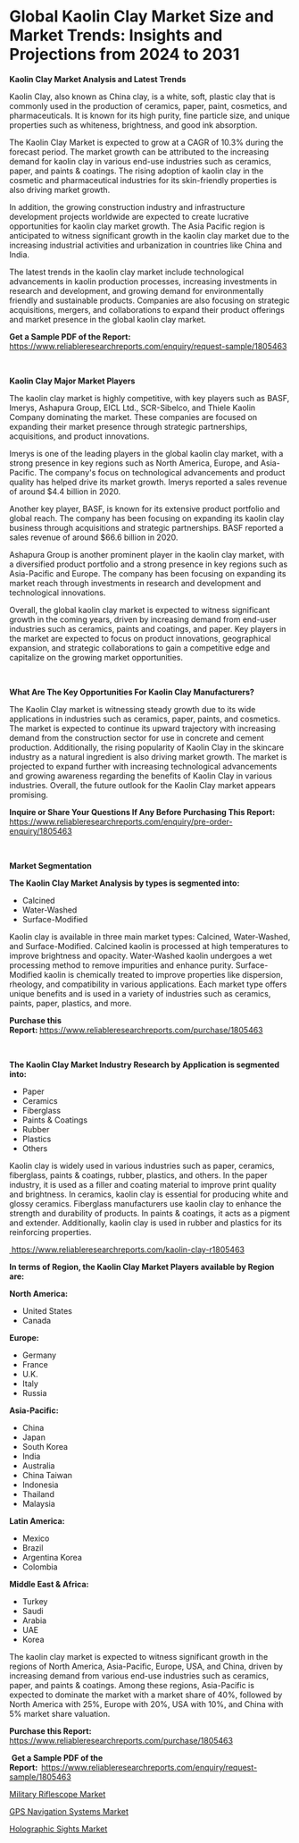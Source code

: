 <p><h1>Global Kaolin Clay Market Size and Market Trends: Insights and Projections from 2024 to 2031</h1></p><p><strong>Kaolin Clay Market Analysis and Latest Trends</strong></p>
<p><p>Kaolin Clay, also known as China clay, is a white, soft, plastic clay that is commonly used in the production of ceramics, paper, paint, cosmetics, and pharmaceuticals. It is known for its high purity, fine particle size, and unique properties such as whiteness, brightness, and good ink absorption.</p><p>The Kaolin Clay Market is expected to grow at a CAGR of 10.3% during the forecast period. The market growth can be attributed to the increasing demand for kaolin clay in various end-use industries such as ceramics, paper, and paints & coatings. The rising adoption of kaolin clay in the cosmetic and pharmaceutical industries for its skin-friendly properties is also driving market growth.</p><p>In addition, the growing construction industry and infrastructure development projects worldwide are expected to create lucrative opportunities for kaolin clay market growth. The Asia Pacific region is anticipated to witness significant growth in the kaolin clay market due to the increasing industrial activities and urbanization in countries like China and India.</p><p>The latest trends in the kaolin clay market include technological advancements in kaolin production processes, increasing investments in research and development, and growing demand for environmentally friendly and sustainable products. Companies are also focusing on strategic acquisitions, mergers, and collaborations to expand their product offerings and market presence in the global kaolin clay market.</p></p>
<p><strong>Get a Sample PDF of the Report:&nbsp;</strong> <a href="https://www.reliableresearchreports.com/enquiry/request-sample/1805463">https://www.reliableresearchreports.com/enquiry/request-sample/1805463</a></p>
<p>&nbsp;</p>
<p><strong>Kaolin Clay Major Market Players</strong></p>
<p><p>The kaolin clay market is highly competitive, with key players such as BASF, Imerys, Ashapura Group, EICL Ltd., SCR-Sibelco, and Thiele Kaolin Company dominating the market. These companies are focused on expanding their market presence through strategic partnerships, acquisitions, and product innovations.</p><p>Imerys is one of the leading players in the global kaolin clay market, with a strong presence in key regions such as North America, Europe, and Asia-Pacific. The company's focus on technological advancements and product quality has helped drive its market growth. Imerys reported a sales revenue of around $4.4 billion in 2020.</p><p>Another key player, BASF, is known for its extensive product portfolio and global reach. The company has been focusing on expanding its kaolin clay business through acquisitions and strategic partnerships. BASF reported a sales revenue of around $66.6 billion in 2020.</p><p>Ashapura Group is another prominent player in the kaolin clay market, with a diversified product portfolio and a strong presence in key regions such as Asia-Pacific and Europe. The company has been focusing on expanding its market reach through investments in research and development and technological innovations.</p><p>Overall, the global kaolin clay market is expected to witness significant growth in the coming years, driven by increasing demand from end-user industries such as ceramics, paints and coatings, and paper. Key players in the market are expected to focus on product innovations, geographical expansion, and strategic collaborations to gain a competitive edge and capitalize on the growing market opportunities.</p></p>
<p>&nbsp;</p>
<p><strong>What Are The Key Opportunities For Kaolin Clay Manufacturers?</strong></p>
<p><p>The Kaolin Clay market is witnessing steady growth due to its wide applications in industries such as ceramics, paper, paints, and cosmetics. The market is expected to continue its upward trajectory with increasing demand from the construction sector for use in concrete and cement production. Additionally, the rising popularity of Kaolin Clay in the skincare industry as a natural ingredient is also driving market growth. The market is projected to expand further with increasing technological advancements and growing awareness regarding the benefits of Kaolin Clay in various industries. Overall, the future outlook for the Kaolin Clay market appears promising.</p></p>
<p><strong>Inquire or Share Your Questions If Any Before Purchasing This Report:</strong> <a href="https://www.reliableresearchreports.com/enquiry/pre-order-enquiry/1805463">https://www.reliableresearchreports.com/enquiry/pre-order-enquiry/1805463</a></p>
<p>&nbsp;</p>
<p><strong>Market Segmentation</strong></p>
<p><strong>The Kaolin Clay Market Analysis by types is segmented into:</strong></p>
<p><ul><li>Calcined</li><li>Water-Washed</li><li>Surface-Modified</li></ul></p>
<p><p>Kaolin clay is available in three main market types: Calcined, Water-Washed, and Surface-Modified. Calcined kaolin is processed at high temperatures to improve brightness and opacity. Water-Washed kaolin undergoes a wet processing method to remove impurities and enhance purity. Surface-Modified kaolin is chemically treated to improve properties like dispersion, rheology, and compatibility in various applications. Each market type offers unique benefits and is used in a variety of industries such as ceramics, paints, paper, plastics, and more.</p></p>
<p><strong>Purchase this Report:&nbsp;</strong><a href="https://www.reliableresearchreports.com/purchase/1805463">https://www.reliableresearchreports.com/purchase/1805463</a></p>
<p>&nbsp;</p>
<p><strong>The Kaolin Clay Market Industry Research by Application is segmented into:</strong></p>
<p><ul><li>Paper</li><li>Ceramics</li><li>Fiberglass</li><li>Paints & Coatings</li><li>Rubber</li><li>Plastics</li><li>Others</li></ul></p>
<p><p>Kaolin clay is widely used in various industries such as paper, ceramics, fiberglass, paints & coatings, rubber, plastics, and others. In the paper industry, it is used as a filler and coating material to improve print quality and brightness. In ceramics, kaolin clay is essential for producing white and glossy ceramics. Fiberglass manufacturers use kaolin clay to enhance the strength and durability of products. In paints & coatings, it acts as a pigment and extender. Additionally, kaolin clay is used in rubber and plastics for its reinforcing properties.</p></p>
<p><a href="https://www.reliableresearchreports.com/kaolin-clay-r1805463">&nbsp;https://www.reliableresearchreports.com/kaolin-clay-r1805463</a></p>
<p><strong>In terms of Region, the Kaolin Clay Market Players available by Region are:</strong></p>
<p>
    <p> <strong> North America: </strong>
        <ul>
            <li>United States</li>
            <li>Canada</li>
        </ul>
        </p> 
    <p> <strong> Europe: </strong>
        <ul>
            <li>Germany</li>
            <li>France</li>
            <li>U.K.</li>
            <li>Italy</li>
            <li>Russia</li>
        </ul>
        </p> 
    <p> <strong> Asia-Pacific: </strong>
        <ul>
            <li>China</li>
            <li>Japan</li>
            <li>South Korea</li>
            <li>India</li>
            <li>Australia</li>
            <li>China Taiwan</li>
            <li>Indonesia</li>
            <li>Thailand</li>
            <li>Malaysia</li>
        </ul>
        </p> 
    <p> <strong> Latin America: </strong>
        <ul>
            <li>Mexico</li>
            <li>Brazil</li>
            <li>Argentina Korea</li>
            <li>Colombia</li>
        </ul>
        </p> 
    <p> <strong> Middle East & Africa: </strong>
        <ul>
            <li>Turkey</li>
            <li>Saudi</li>
            <li>Arabia</li>
            <li>UAE</li>
            <li>Korea</li>
        </ul>
    </p>
    </p>
<p><p>The kaolin clay market is expected to witness significant growth in the regions of North America, Asia-Pacific, Europe, USA, and China, driven by increasing demand from various end-use industries such as ceramics, paper, and paints & coatings. Among these regions, Asia-Pacific is expected to dominate the market with a market share of 40%, followed by North America with 25%, Europe with 20%, USA with 10%, and China with 5% market share valuation.</p></p>
<p><strong>Purchase this Report: </strong><a href="https://www.reliableresearchreports.com/purchase/1805463">https://www.reliableresearchreports.com/purchase/1805463</a></p>
<p>&nbsp;<strong>Get a Sample PDF of the Report:&nbsp;&nbsp;</strong><a href="https://www.reliableresearchreports.com/enquiry/request-sample/1805463">https://www.reliableresearchreports.com/enquiry/request-sample/1805463</a></p>
<p><strong></strong></p>
<p><p><a href="https://github.com/theanastasiyah/Market-Research-Report-List-1/blob/main/military-riflescope-market.md">Military Riflescope Market</a></p><p><a href="https://github.com/khlifeservices/Market-Research-Report-List-1/blob/main/gps-navigation-systems-market.md">GPS Navigation Systems Market</a></p><p><a href="https://github.com/lukmanduiky01/Market-Research-Report-List-1/blob/main/holographic-sights-market.md">Holographic Sights Market</a></p></p>
